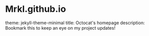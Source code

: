 # Mrkl.github.io
theme: jekyll-theme-minimal
title: Octocat's homepage
description: Bookmark this to keep an eye on my project updates!
